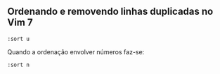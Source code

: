 Ordenando e removendo linhas duplicadas no Vim 7
------------------------------------------------
```
:sort u
```
Quando a ordenação envolver números faz-se:
```
:sort n
```
